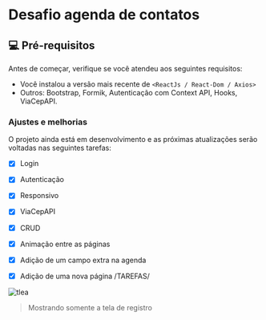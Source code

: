 # Desafio agenda de contatos


## 💻 Pré-requisitos

Antes de começar, verifique se você atendeu aos seguintes requisitos:
<!---Estes são apenas requisitos de exemplo. Adicionar, duplicar ou remover conforme necessário--->
* Você instalou a versão mais recente de `<ReactJs / React-Dom / Axios>`
* Outros: Bootstrap, Formik, Autenticação com Context API, Hooks, ViaCepAPI.

### Ajustes e melhorias

O projeto ainda está em desenvolvimento e as próximas atualizações serão voltadas nas seguintes tarefas:

- [x] Login
- [x] Autenticação
- [x] Responsivo
- [x] ViaCepAPI
- [x] CRUD
- [x] Animação entre as páginas
- [x] Adição de um campo extra na agenda
- [x] Adição de uma nova página /TAREFAS/




![tlea](https://user-images.githubusercontent.com/81245999/174357036-861e51e0-e0a9-477f-81e8-678d1bbaa8d1.png)

> Mostrando somente a tela de registro



